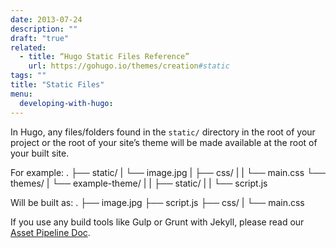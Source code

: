 ```yaml
---
date: 2013-07-24
description: ""
draft: "true"
related: 
  - title: “Hugo Static Files Reference”
    url: https://gohugo.io/themes/creation#static
tags: ""
title: "Static Files"
menu:
  developing-with-hugo:
---
```

In Hugo, any files/folders found in the `static/` directory in the root of your project or the root of your site’s theme will be made available at the root of your built site.

For example:
	.
	├── static/
	|   └── image.jpg
	|   ├── css/
	|    |   └── main.css
	└── themes/
	 |   └── example-theme/
	 |    |   ├── static/
	 |    |   └── script.js

Will be built as:
	.
	├── image.jpg
	├── script.js
	├── css/
	 |   └── main.css

If you use any build tools like Gulp or Grunt with Jekyll, please read our [Asset Pipeline Doc][1].

[1]:	/docs/developing-with-hugo/asset-pipeline

